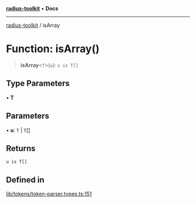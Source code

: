 [**radius-toolkit**](../README.md) • **Docs**

***

[radius-toolkit](../globals.md) / isArray

# Function: isArray()

> **isArray**\<`T`\>(`u`): `u is T[]`

## Type Parameters

• **T**

## Parameters

• **u**: `T` \| `T`[]

## Returns

`u is T[]`

## Defined in

[lib/tokens/token-parser.types.ts:151](https://github.com/rangle/radius-token-tango/blob/5b6e6f5adbda55f8c41a4c8308d1d8885a9b9a2f/packages/radius-toolkit/src/lib/tokens/token-parser.types.ts#L151)
